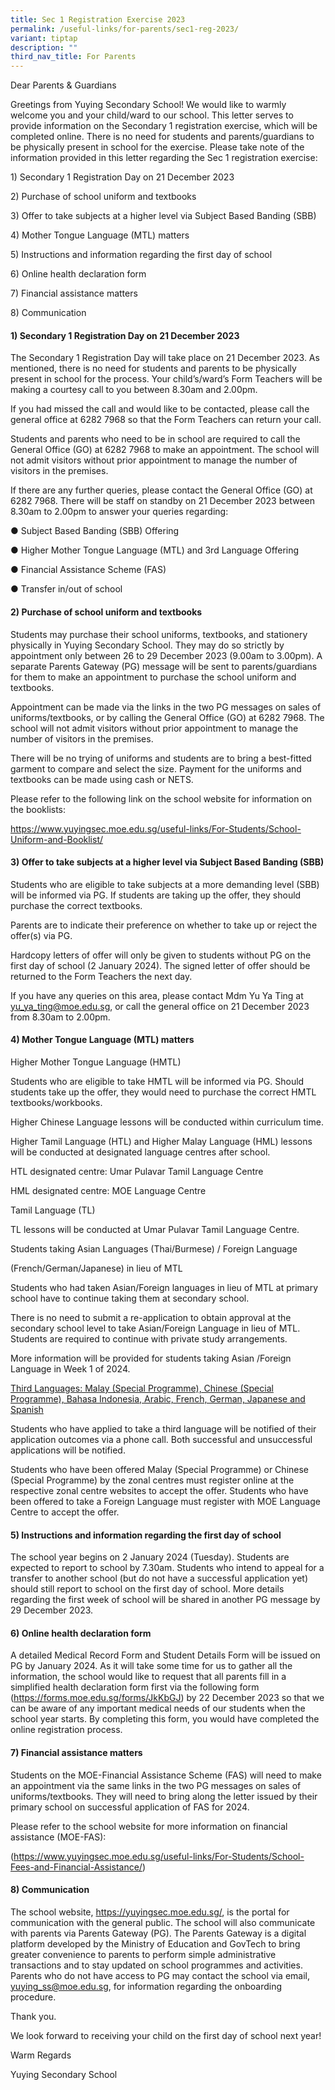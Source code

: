 ```yaml
---
title: Sec 1 Registration Exercise 2023
permalink: /useful-links/for-parents/sec1-reg-2023/
variant: tiptap
description: ""
third_nav_title: For Parents
---
```

<p>Dear Parents &amp; Guardians</p><p></p><p>Greetings from Yuying Secondary School! We would like to warmly welcome you and your child/ward to our school. This letter serves to provide information on the Secondary 1 registration exercise, which will be completed online. There is no need for students and parents/guardians to be physically present in school for the exercise. Please take note of the information provided in this letter regarding the Sec 1 registration exercise:</p><p>1) Secondary 1 Registration Day on 21 December 2023</p><p>2) Purchase of school uniform and textbooks</p><p>3) Offer to take subjects at a higher level via Subject Based Banding (SBB)</p><p>4) Mother Tongue Language (MTL) matters</p><p>5) Instructions and information regarding the first day of school</p><p>6) Online health declaration form</p><p>7) Financial assistance matters</p><p>8) Communication</p><p></p><h4><strong>1) Secondary 1 Registration Day on 21 December 2023</strong></h4><p>The Secondary 1 Registration Day will take place on 21 December 2023. As mentioned, there is no need for students and parents to be physically present in school for the process. Your child’s/ward’s Form Teachers will be making a courtesy call to you between 8.30am and 2.00pm.</p><p>If you had missed the call and would like to be contacted, please call the general office at 6282 7968 so that the Form Teachers can return your call.</p><p>Students and parents who need to be in school are required to call the General Office (GO) at 6282 7968 to make an appointment. The school will not admit visitors without prior appointment to manage the number of visitors in the premises.</p><p>If there are any further queries, please contact the General Office (GO) at 6282 7968. There will be staff on standby on 21 December 2023 between 8.30am to 2.00pm to answer your queries regarding:</p><p>● Subject Based Banding (SBB) Offering</p><p>● Higher Mother Tongue Language (MTL) and 3rd Language Offering</p><p>● Financial Assistance Scheme (FAS)</p><p>● Transfer in/out of school</p><p></p><h4><strong>2) Purchase of school uniform and textbooks</strong></h4><p>Students may purchase their school uniforms, textbooks, and stationery physically in Yuying Secondary School. They may do so strictly by appointment only between 26 to 29 December 2023 (9.00am to 3.00pm). A separate Parents Gateway (PG) message will be sent to parents/guardians for them to make an appointment to purchase the school uniform and textbooks.</p><p>Appointment can be made via the links in the two PG messages on sales of uniforms/textbooks, or by calling the General Office (GO) at 6282 7968. The school will not admit visitors without prior appointment to manage the number of visitors in the premises.</p><p>There will be no trying of uniforms and students are to bring a best-fitted garment to compare and select the size. Payment for the uniforms and textbooks can be made using cash or NETS.</p><p>Please refer to the following link on the school website for information on the booklists:</p><p><a href="https://www.yuyingsec.moe.edu.sg/useful-links/For-Students/School-Uniform-and-Booklist/" rel="noopener noreferrer nofollow" target="_blank">https://www.yuyingsec.moe.edu.sg/useful-links/For-Students/School-Uniform-and-Booklist/</a></p><p></p><h4><strong>3) Offer to take subjects at a higher level via Subject Based Banding (SBB)</strong></h4><p>Students who are eligible to take subjects at a more demanding level (SBB) will be informed via PG. If students are taking up the offer, they should purchase the correct textbooks.</p><p>Parents are to indicate their preference on whether to take up or reject the offer(s) via PG.</p><p>Hardcopy letters of offer will only be given to students without PG on the first day of school (2 January 2024). The signed letter of offer should be returned to the Form Teachers the next day.</p><p>If you have any queries on this area, please contact Mdm Yu Ya Ting at <a href="mailto:yu_ya_ting@moe.edu.sg" rel="noopener noreferrer nofollow" target="_blank">yu_ya_ting@moe.edu.sg</a>, or call the general office on 21 December 2023 from 8.30am to 2.00pm.</p><p></p><h4><strong>4) Mother Tongue Language (MTL) matters</strong></h4><p>Higher Mother Tongue Language (HMTL)</p><p>Students who are eligible to take HMTL will be informed via PG. Should students take up the offer, they would need to purchase the correct HMTL textbooks/workbooks.</p><p>Higher Chinese Language lessons will be conducted within curriculum time.</p><p>Higher Tamil Language (HTL) and Higher Malay Language (HML) lessons will be conducted at designated language centres after school.</p><p>HTL designated centre: Umar Pulavar Tamil Language Centre</p><p>HML designated centre: MOE Language Centre</p><p>Tamil Language (TL)</p><p>TL lessons will be conducted at Umar Pulavar Tamil Language Centre.</p><p>Students taking Asian Languages (Thai/Burmese) / Foreign Language</p><p>(French/German/Japanese) in lieu of MTL</p><p>Students who had taken Asian/Foreign languages in lieu of MTL at primary school have to continue taking them at secondary school.</p><p>There is no need to submit a re-application to obtain approval at the secondary school level to take Asian/Foreign Language in lieu of MTL. Students are required to continue with private study arrangements.</p><p>More information will be provided for students taking Asian /Foreign Language in Week 1 of 2024.</p><p><u>Third Languages: Malay (Special Programme), Chinese (Special Programme), Bahasa Indonesia, Arabic, French, German, Japanese and Spanish</u></p><p>Students who have applied to take a third language will be notified of their application outcomes via a phone call. Both successful and unsuccessful applications will be notified.</p><p>Students who have been offered Malay (Special Programme) or Chinese (Special Programme) by the zonal centres must register online at the respective zonal centre websites to accept the offer. Students who have been offered to take a Foreign Language must register with MOE Language Centre to accept the offer.</p><p></p><h4><strong>5) Instructions and information regarding the first day of school</strong></h4><p>The school year begins on 2 January 2024 (Tuesday). Students are expected to report to school by 7.30am. Students who intend to appeal for a transfer to another school (but do not have a successful application yet) should still report to school on the first day of school. More details regarding the first week of school will be shared in another PG message by 29 December 2023.</p><p></p><h4><strong>6) Online health declaration form</strong></h4><p>A detailed Medical Record Form and Student Details Form will be issued on PG by January 2024. As it will take some time for us to gather all the information, the school would like to request that all parents fill in a simplified health declaration form first via the following form (<a href="https://forms.moe.edu.sg/forms/JkKbGJ" rel="noopener noreferrer nofollow" target="_blank">https://forms.moe.edu.sg/forms/JkKbGJ</a>) by 22 December 2023 so that we can be aware of any important medical needs of our students when the school year starts. By completing this form, you would have completed the online registration process.</p><p></p><h4><strong>7) Financial assistance matters</strong></h4><p>Students on the MOE-Financial Assistance Scheme (FAS) will need to make an appointment via the same links in the two PG messages on sales of uniforms/textbooks. They will need to bring along the letter issued by their primary school on successful application of FAS for 2024.</p><p>Please refer to the school website for more information on financial assistance (MOE-FAS):</p><p>(<a href="https://www.yuyingsec.moe.edu.sg/useful-links/For-Students/School-Fees-and-Financial-Assistance/" rel="noopener noreferrer nofollow" target="_blank">https://www.yuyingsec.moe.edu.sg/useful-links/For-Students/School-Fees-and-Financial-Assistance/</a>)</p><p></p><h4><strong>8) Communication</strong></h4><p>The school website, <a href="https://yuyingsec.moe.edu.sg/" rel="noopener noreferrer nofollow" target="_blank">https://yuyingsec.moe.edu.sg/</a>, is the portal for communication with the general public. The school will also communicate with parents via Parents Gateway (PG). The Parents Gateway is a digital platform developed by the Ministry of Education and GovTech to bring greater convenience to parents to perform simple administrative transactions and to stay updated on school programmes and activities. Parents who do not have access to PG may contact the school via email, <a href="mailto:yuying_ss@moe.edu.sg" rel="noopener noreferrer nofollow" target="_blank">yuying_ss@moe.edu.sg</a>, for information regarding the onboarding procedure.</p><p></p><p>Thank you.</p><p>We look forward to receiving your child on the first day of school next year!</p><p></p><p>Warm Regards</p><p>Yuying Secondary School</p>